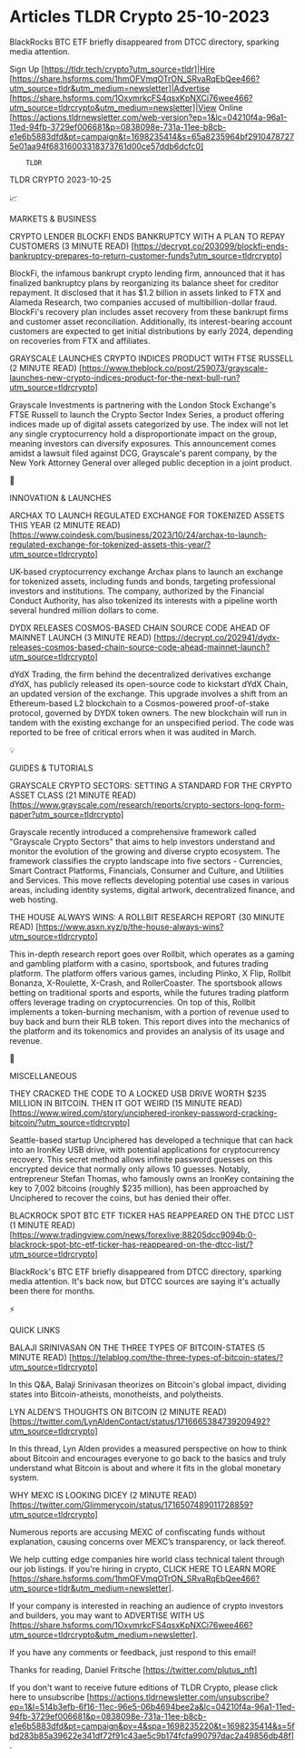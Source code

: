 # Articles TLDR Crypto 25-10-2023

BlackRocks BTC ETF briefly disappeared from DTCC directory, sparking
media attention.  

Sign Up [https://tldr.tech/crypto?utm_source=tldr]|Hire
[https://share.hsforms.com/1hmOFVmqOTrON_SRvaRqEbQee466?utm_source=tldr&utm_medium=newsletter]|Advertise
[https://share.hsforms.com/1OxvmrkcFS4qsxKpNXCi76wee466?utm_source=tldrcrypto&utm_medium=newsletter]|View
Online
[https://actions.tldrnewsletter.com/web-version?ep=1&lc=04210f4a-96a1-11ed-94fb-3729ef006681&p=0838098e-731a-11ee-b8cb-e1e6b5883dfd&pt=campaign&t=1698235414&s=65a8235964bf29104787275e01aa94f68316003318373761d00ce57ddb6dcfc0]


		TLDR 

TLDR CRYPTO 2023-10-25

📈 

MARKETS & BUSINESS

 CRYPTO LENDER BLOCKFI ENDS BANKRUPTCY WITH A PLAN TO REPAY CUSTOMERS
(3 MINUTE READ)
[https://decrypt.co/203099/blockfi-ends-bankruptcy-prepares-to-return-customer-funds?utm_source=tldrcrypto]


 BlockFi, the infamous bankrupt crypto lending firm, announced that it
has finalized bankruptcy plans by reorganizing its balance sheet for
creditor repayment. It disclosed that it has $1.2 billion in assets
linked to FTX and Alameda Research, two companies accused of
multibillion-dollar fraud. BlockFi's recovery plan includes asset
recovery from these bankrupt firms and customer asset reconciliation.
Additionally, its interest-bearing account customers are expected to
get initial distributions by early 2024, depending on recoveries from
FTX and affiliates. 

 GRAYSCALE LAUNCHES CRYPTO INDICES PRODUCT WITH FTSE RUSSELL (2 MINUTE
READ)
[https://www.theblock.co/post/259073/grayscale-launches-new-crypto-indices-product-for-the-next-bull-run?utm_source=tldrcrypto]


 Grayscale Investments is partnering with the London Stock Exchange's
FTSE Russell to launch the Crypto Sector Index Series, a product
offering indices made up of digital assets categorized by use. The
index will not let any single cryptocurrency hold a disproportionate
impact on the group, meaning investors can diversify exposures. This
announcement comes amidst a lawsuit filed against DCG, Grayscale's
parent company, by the New York Attorney General over alleged public
deception in a joint product. 

🚀 

INNOVATION & LAUNCHES

 ARCHAX TO LAUNCH REGULATED EXCHANGE FOR TOKENIZED ASSETS THIS YEAR (2
MINUTE READ)
[https://www.coindesk.com/business/2023/10/24/archax-to-launch-regulated-exchange-for-tokenized-assets-this-year/?utm_source=tldrcrypto]


 UK-based cryptocurrency exchange Archax plans to launch an exchange
for tokenized assets, including funds and bonds, targeting
professional investors and institutions. The company, authorized by
the Financial Conduct Authority, has also tokenized its interests with
a pipeline worth several hundred million dollars to come. 

 DYDX RELEASES COSMOS-BASED CHAIN SOURCE CODE AHEAD OF MAINNET LAUNCH
(3 MINUTE READ)
[https://decrypt.co/202941/dydx-releases-cosmos-based-chain-source-code-ahead-mainnet-launch?utm_source=tldrcrypto]


 dYdX Trading, the firm behind the decentralized derivatives exchange
dYdX, has publicly released its open-source code to kickstart dYdX
Chain, an updated version of the exchange. This upgrade involves a
shift from an Ethereum-based L2 blockchain to a Cosmos-powered
proof-of-stake protocol, governed by DYDX token owners. The new
blockchain will run in tandem with the existing exchange for an
unspecified period. The code was reported to be free of critical
errors when it was audited in March. 

💡 

GUIDES & TUTORIALS

 GRAYSCALE CRYPTO SECTORS: SETTING A STANDARD FOR THE CRYPTO ASSET
CLASS (21 MINUTE READ)
[https://www.grayscale.com/research/reports/crypto-sectors-long-form-paper?utm_source=tldrcrypto]


 Grayscale recently introduced a comprehensive framework called
"Grayscale Crypto Sectors" that aims to help investors understand and
monitor the evolution of the growing and diverse crypto ecosystem. The
framework classifies the crypto landscape into five sectors -
Currencies, Smart Contract Platforms, Financials, Consumer and
Culture, and Utilities and Services. This move reflects developing
potential use cases in various areas, including identity systems,
digital artwork, decentralized finance, and web hosting. 

 THE HOUSE ALWAYS WINS: A ROLLBIT RESEARCH REPORT (30 MINUTE READ)
[https://www.asxn.xyz/p/the-house-always-wins?utm_source=tldrcrypto] 

 This in-depth research report goes over Rollbit, which operates as a
gaming and gambling platform with a casino, sportsbook, and futures
trading platform. The platform offers various games, including Plinko,
X Flip, Rollbit Bonanza, X-Roulette, X-Crash, and RollerCoaster. The
sportsbook allows betting on traditional sports and esports, while the
futures trading platform offers leverage trading on cryptocurrencies.
On top of this, Rollbit implements a token-burning mechanism, with a
portion of revenue used to buy back and burn their RLB token. This
report dives into the mechanics of the platform and its tokenomics and
provides an analysis of its usage and revenue. 

🦄 

MISCELLANEOUS

 THEY CRACKED THE CODE TO A LOCKED USB DRIVE WORTH $235 MILLION IN
BITCOIN. THEN IT GOT WEIRD (15 MINUTE READ)
[https://www.wired.com/story/unciphered-ironkey-password-cracking-bitcoin/?utm_source=tldrcrypto]


 Seattle-based startup Unciphered has developed a technique that can
hack into an IronKey USB drive, with potential applications for
cryptocurrency recovery. This secret method allows infinite password
guesses on this encrypted device that normally only allows 10 guesses.
Notably, entrepreneur Stefan Thomas, who famously owns an IronKey
containing the key to 7,002 bitcoins (roughly $235 million), has been
approached by Unciphered to recover the coins, but has denied their
offer. 

 BLACKROCK SPOT BTC ETF TICKER HAS REAPPEARED ON THE DTCC LIST (1
MINUTE READ)
[https://www.tradingview.com/news/forexlive:88205dcc9094b:0-blackrock-spot-btc-etf-ticker-has-reappeared-on-the-dtcc-list/?utm_source=tldrcrypto]


 BlackRock's BTC ETF briefly disappeared from DTCC directory, sparking
media attention. It's back now, but DTCC sources are saying it's
actually been there for months. 

⚡ 

QUICK LINKS

 BALAJI SRINIVASAN ON THE THREE TYPES OF BITCOIN-STATES (5 MINUTE
READ)
[https://telablog.com/the-three-types-of-bitcoin-states/?utm_source=tldrcrypto]


 In this Q&A, Balaji Srinivasan theorizes on Bitcoin's global impact,
dividing states into Bitcoin-atheists, monotheists, and polytheists. 

 LYN ALDEN’S THOUGHTS ON BITCOIN (2 MINUTE READ)
[https://twitter.com/LynAldenContact/status/1716665384739209492?utm_source=tldrcrypto]


 In this thread, Lyn Alden provides a measured perspective on how to
think about Bitcoin and encourages everyone to go back to the basics
and truly understand what Bitcoin is about and where it fits in the
global monetary system. 

 WHY MEXC IS LOOKING DICEY (2 MINUTE READ)
[https://twitter.com/Glimmerycoin/status/1716507489011728859?utm_source=tldrcrypto]


 Numerous reports are accusing MEXC of confiscating funds without
explanation, causing concerns over MEXC’s transparency, or lack
thereof. 

 We help cutting edge companies hire world class technical talent
through our job listings. If you're hiring in crypto, CLICK HERE TO
LEARN MORE
[https://share.hsforms.com/1hmOFVmqOTrON_SRvaRqEbQee466?utm_source=tldr&utm_medium=newsletter].


If your company is interested in reaching an audience of crypto
investors and builders, you may want to ADVERTISE WITH US
[https://share.hsforms.com/1OxvmrkcFS4qsxKpNXCi76wee466?utm_source=tldrcrypto&utm_medium=newsletter].


If you have any comments or feedback, just respond to this email! 

Thanks for reading, 
Daniel Fritsche [https://twitter.com/plutus_nft] 

If you don't want to receive future editions of TLDR Crypto,
please click here to unsubscribe
[https://actions.tldrnewsletter.com/unsubscribe?ep=1&l=514b3efb-6f16-11ec-96e5-06b4694bee2a&lc=04210f4a-96a1-11ed-94fb-3729ef006681&p=0838098e-731a-11ee-b8cb-e1e6b5883dfd&pt=campaign&pv=4&spa=1698235220&t=1698235414&s=5fbd283b85a39622e341df72f91c43ae5c9b174fcfa990797dac2a49856db48f].


 